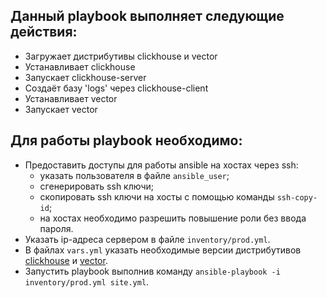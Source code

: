 ## Данный playbook выполняет следующие действия:

* Загружает дистрибутивы clickhouse и vector
* Устанавливает clickhouse
* Запускает clickhouse-server
* Создаёт базу 'logs' через clickhouse-client
* Устанавливает vector
* Запускает vector

## Для работы playbook необходимо:

* Предоставить доступы для работы ansible на хостах через ssh:
    * указать пользователя в файле `ansible_user`;
    * сгенерировать ssh ключи;
    * скопировать ssh ключи на хосты с помощью команды `ssh-copy-id`;
    * на хостах необходимо разрешить повышение роли без ввода пароля.
* Указать ip-адреса сервером в файле `inventory/prod.yml`.
* В файлах `vars.yml` указать необходимые версии дистрибутивов [clickhouse](https://packages.clickhouse.com/rpm/stable/) и [vector](https://packages.timber.io/vector/).
* Запустить playbook выполнив команду `ansible-playbook -i inventory/prod.yml site.yml`.